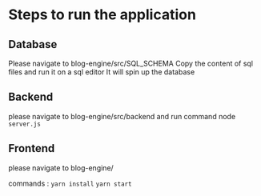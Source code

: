 # Steps to run the application

Database
---------
Please navigate to blog-engine/src/SQL_SCHEMA
Copy the content of sql files and run it on a sql editor
It will spin up the database

Backend
---------
please navigate to blog-engine/src/backend
and run command node `server.js`

Frontend
--------
please navigate to blog-engine/

commands :
 `yarn install`
 `yarn start`